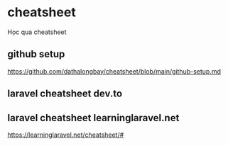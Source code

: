 # cheatsheet
Học qua cheatsheet

## github setup
https://github.com/dathalongbay/cheatsheet/blob/main/github-setup.md
## laravel cheatsheet dev.to
## laravel cheatsheet learninglaravel.net
https://learninglaravel.net/cheatsheet/#

